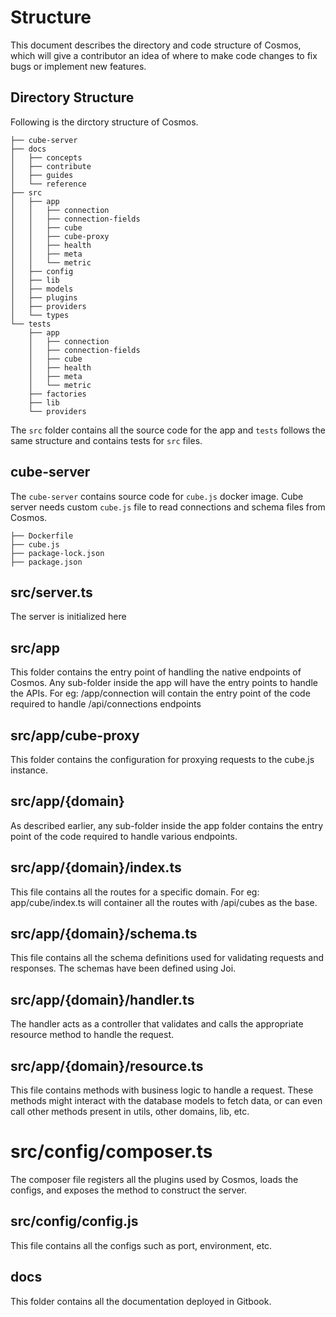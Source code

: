 # Structure

This document describes the directory and code structure of Cosmos, which will give a contributor an idea of where to make code changes to fix bugs or implement new features.

## Directory Structure

Following is the dirctory structure of Cosmos.

```
├── cube-server
├── docs
│   ├── concepts
│   ├── contribute
│   ├── guides
│   └── reference
├── src
│   ├── app
│   │   ├── connection
│   │   ├── connection-fields
│   │   ├── cube
│   │   ├── cube-proxy
│   │   ├── health
│   │   ├── meta
│   │   └── metric
│   ├── config
│   ├── lib
│   ├── models
│   ├── plugins
│   ├── providers
│   └── types
└── tests
    ├── app
    │   ├── connection
    │   ├── connection-fields
    │   ├── cube
    │   ├── health
    │   ├── meta
    │   └── metric
    ├── factories
    ├── lib
    └── providers
```

The `src` folder contains all the source code for the app and `tests` follows the same structure and contains tests for `src` files.

## cube-server

The `cube-server` contains source code for `cube.js` docker image. Cube server needs custom `cube.js` file to read connections and schema files from Cosmos.

```
├── Dockerfile
├── cube.js
├── package-lock.json
├── package.json
```

## src/server.ts

The server is initialized here

## src/app

This folder contains the entry point of handling the native endpoints of Cosmos. Any sub-folder inside the app will have the entry points to handle the APIs. For eg: /app/connection will contain the entry point of the code required to handle /api/connections endpoints

## src/app/cube-proxy

This folder contains the configuration for proxying requests to the cube.js instance.

## src/app/{domain}

As described earlier, any sub-folder inside the app folder contains the entry point of the code required to handle various endpoints.

## src/app/{domain}/index.ts

This file contains all the routes for a specific domain. For eg: app/cube/index.ts will container all the routes with /api/cubes as the base.

## src/app/{domain}/schema.ts

This file contains all the schema definitions used for validating requests and responses. The schemas have been defined using Joi.

## src/app/{domain}/handler.ts

The handler acts as a controller that validates and calls the appropriate resource method to handle the request.

## src/app/{domain}/resource.ts

This file contains methods with business logic to handle a request. These methods might interact with the database models to fetch data, or can even call other methods present in utils, other domains, lib, etc.

# src/config/composer.ts

The composer file registers all the plugins used by Cosmos, loads the configs, and exposes the method to construct the server.

## src/config/config.js

This file contains all the configs such as port, environment, etc.

## docs

This folder contains all the documentation deployed in Gitbook.
